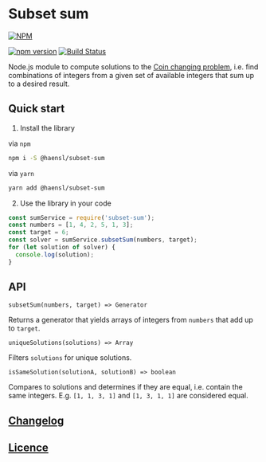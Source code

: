 # Subset sum

[![NPM](https://nodei.co/npm/@haensl%2Fsubset-sum.png?downloads=true)](https://nodei.co/npm/@haensl%2Fsubset-sum/)

[![npm version](https://badge.fury.io/js/@haensl%2Fsubset-sum.svg)](http://badge.fury.io/js/@haensl%2Fsubset-sum)
[![Build Status](https://travis-ci.org/haensl/subset-sum.svg?branch=master)](https://travis-ci.org/haensl/subset-sum)

Node.js module to compute solutions to the [Coin changing problem](http://rosettacode.org/wiki/Count_the_coins), i.e. find combinations of integers from a given set of available integers that sum up to a desired result.

## Quick start

1. Install the library

via `npm`

```bash
npm i -S @haensl/subset-sum
```

via `yarn`

```bash
yarn add @haensl/subset-sum
```

2. Use the library in your code


```javascript
const sumService = require('subset-sum');
const numbers = [1, 4, 2, 5, 1, 3];
const target = 6;
const solver = sumService.subsetSum(numbers, target);
for (let solution of solver) {
  console.log(solution);
}
```

## API

`subsetSum(numbers, target) => Generator`

Returns a generator that yields arrays of integers from `numbers` that add up to `target`.

`uniqueSolutions(solutions) => Array`

Filters `solutions` for unique solutions.

`isSameSolution(solutionA, solutionB) => boolean`

Compares to solutions and determines if they are equal, i.e. contain the same integers. E.g. `[1, 1, 3, 1]` and `[1, 3, 1, 1]` are considered equal.


## [Changelog](CHANGELOG.md)

## [Licence](LICENSE)


